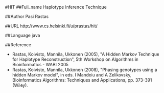 #HIT
##Full_name
Haplotype Inference Technique

##Author
Pasi Rastas

##URL
http://www.cs.helsinki.fi/u/prastas/hit/

##Language
java

##Reference
* Rastas, Koivisto, Mannila, Ukkonen (2005), "A Hidden Markov Technique for Haplotype Reconstruction", 5th Workshop on Algorithms in Bioinformatics - WABI 2005
* Rastas, Koivisto, Mannila, Ukkonen (2008), "Phasing genotypes using a hidden Markov model", in eds. I Mandoiu and A Zelikovsky, Bioinformatics Algorithms: Techniques and Applications, pp. 373-391 (Wiley).

